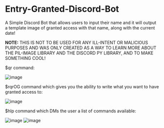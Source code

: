 # Entry-Granted-Discord-Bot

A Simple Discord Bot that allows users to input their name and it will output a template image of granted access with that name, along with the current date!

**NOTE:** 
THIS IS NOT TO BE USED FOR ANY ILL-INTENT OR MALICIOUS PURPOSES AND WAS ONLY CREATED AS A WAY TO LEARN MORE ABOUT THE PIL-IMAGE LIBRARY AND THE DISCORD PY LIBRARY, 
AND TO MAKE SOMETHING COOL!

$qr command:

![image](https://user-images.githubusercontent.com/97406502/156086040-c2b30b2c-611f-4f31-bfe7-384857832e93.png)

$rqrOG command which gives you the ability to write what you want to have granted access to:

![image](https://user-images.githubusercontent.com/97406502/156087338-8b08f14a-7b77-47c2-a742-22d0e267fec3.png)

$hlp command which DMs the user a list of commands available:

![image](https://user-images.githubusercontent.com/97406502/156087829-5e86b67f-a95d-4412-80a2-ea01d40ed547.png)
![image](https://user-images.githubusercontent.com/97406502/156087847-bc23972a-964b-442e-8607-e68667bd8487.png)




